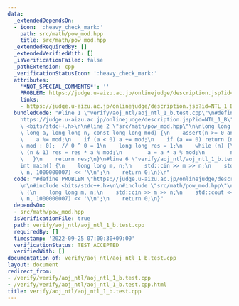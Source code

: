 ```yaml
---
data:
  _extendedDependsOn:
  - icon: ':heavy_check_mark:'
    path: src/math/pow_mod.hpp
    title: src/math/pow_mod.hpp
  _extendedRequiredBy: []
  _extendedVerifiedWith: []
  _isVerificationFailed: false
  _pathExtension: cpp
  _verificationStatusIcon: ':heavy_check_mark:'
  attributes:
    '*NOT_SPECIAL_COMMENTS*': ''
    PROBLEM: https://judge.u-aizu.ac.jp/onlinejudge/description.jsp?id=NTL_1_B
    links:
    - https://judge.u-aizu.ac.jp/onlinejudge/description.jsp?id=NTL_1_B
  bundledCode: "#line 1 \"verify/aoj_ntl/aoj_ntl_1_b.test.cpp\"\n#define PROBLEM \"\
    https://judge.u-aizu.ac.jp/onlinejudge/description.jsp?id=NTL_1_B\"\n\n#include\
    \ <bits/stdc++.h>\n\n#line 2 \"src/math/pow_mod.hpp\"\n\nlong long pow_mod(long\
    \ long a, long long n, const long long mod) {\n    assert(n >= 0 and mod >= 0);\n\
    \    a %= mod;\n    if (a < 0) a += mod;\n    if (a == 0) return (n == 0 ? 1 %\
    \ mod : 0);  // 0 ^ 0 = 1\n    long long res = 1;\n    while (n) {\n        if\
    \ (n & 1) res = res * a % mod;\n        a = a * a % mod;\n        n >>= 1;\n \
    \   }\n    return res;\n}\n#line 6 \"verify/aoj_ntl/aoj_ntl_1_b.test.cpp\"\n\n\
    int main() {\n    long long m, n;\n    std::cin >> m >> n;\n    std::cout << pow_mod(m,\
    \ n, 1000000007) << '\\n';\n    return 0;\n}\n"
  code: "#define PROBLEM \"https://judge.u-aizu.ac.jp/onlinejudge/description.jsp?id=NTL_1_B\"\
    \n\n#include <bits/stdc++.h>\n\n#include \"src/math/pow_mod.hpp\"\n\nint main()\
    \ {\n    long long m, n;\n    std::cin >> m >> n;\n    std::cout << pow_mod(m,\
    \ n, 1000000007) << '\\n';\n    return 0;\n}"
  dependsOn:
  - src/math/pow_mod.hpp
  isVerificationFile: true
  path: verify/aoj_ntl/aoj_ntl_1_b.test.cpp
  requiredBy: []
  timestamp: '2022-09-25 07:00:30+09:00'
  verificationStatus: TEST_ACCEPTED
  verifiedWith: []
documentation_of: verify/aoj_ntl/aoj_ntl_1_b.test.cpp
layout: document
redirect_from:
- /verify/verify/aoj_ntl/aoj_ntl_1_b.test.cpp
- /verify/verify/aoj_ntl/aoj_ntl_1_b.test.cpp.html
title: verify/aoj_ntl/aoj_ntl_1_b.test.cpp
---
```

